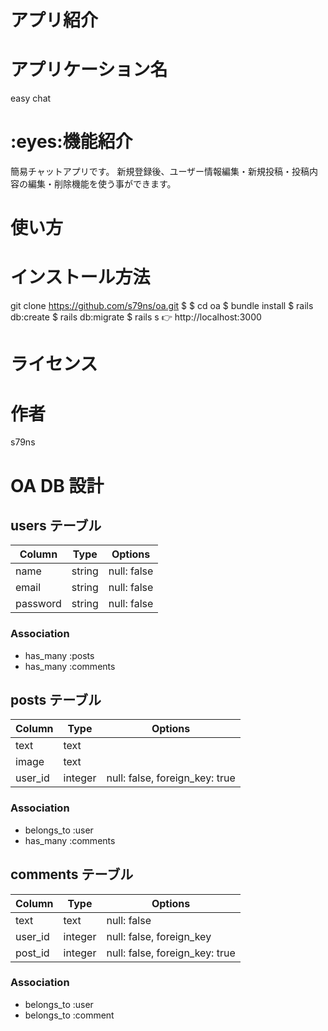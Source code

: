 # アプリ紹介

# アプリケーション名

easy chat

# \:eyes:機能紹介

簡易チャットアプリです。
新規登録後、ユーザー情報編集・新規投稿・投稿内容の編集・削除機能を使う事ができます。

# 使い方

# インストール方法

git clone https://github.com/s79ns/oa.git
$
$ cd oa
$ bundle install
$ rails db:create
$ rails db:migrate
$ rails s
👉 http://localhost:3000

# ライセンス

# 作者

s79ns

# OA DB 設計

## users テーブル

| Column   | Type   | Options     |
| -------- | ------ | ----------- |
| name     | string | null: false |
| email    | string | null: false |
| password | string | null: false |

### Association

- has_many :posts
- has_many :comments

## posts テーブル

| Column  | Type    | Options                        |
| ------- | ------- | ------------------------------ |
| text    | text    |                                |
| image   | text    |                                |
| user_id | integer | null: false, foreign_key: true |

### Association

- belongs_to :user
- has_many :comments

## comments テーブル

| Column  | Type    | Options                        |
| ------- | ------- | ------------------------------ |
| text    | text    | null: false                    |
| user_id | integer | null: false, foreign_key       |
| post_id | integer | null: false, foreign_key: true |

### Association

- belongs_to :user
- belongs_to :comment
